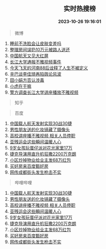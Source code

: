 <div align="center"><h2>实时热搜榜</h2><h4>2023-10-26 19:16:01</h4></div>

> 微博  

1. [睡前不洗脸会让皮肤变差吗](https://s.weibo.com/weibo?q=%23%E7%9D%A1%E5%89%8D%E4%B8%8D%E6%B4%97%E8%84%B8%E4%BC%9A%E8%AE%A9%E7%9A%AE%E8%82%A4%E5%8F%98%E5%B7%AE%E5%90%97%23&t=31&band_rank=1&Refer=top)<br />
2. [整理房间误扔10万元被路人送还](https://s.weibo.com/weibo?q=%23%E6%95%B4%E7%90%86%E6%88%BF%E9%97%B4%E8%AF%AF%E6%89%9410%E4%B8%87%E5%85%83%E8%A2%AB%E8%B7%AF%E4%BA%BA%E9%80%81%E8%BF%98%23&t=31&band_rank=2&Refer=top)<br />
3. [中国航天又见大红屏](https://s.weibo.com/weibo?q=%23%E4%B8%AD%E5%9B%BD%E8%88%AA%E5%A4%A9%E5%8F%88%E8%A7%81%E5%A4%A7%E7%BA%A2%E5%B1%8F%23&t=31&band_rank=3&Refer=top)<br />
4. [长江大学通报不雅视频事件](https://s.weibo.com/weibo?q=%23%E9%95%BF%E6%B1%9F%E5%A4%A7%E5%AD%A6%E9%80%9A%E6%8A%A5%E4%B8%8D%E9%9B%85%E8%A7%86%E9%A2%91%E4%BA%8B%E4%BB%B6%23&t=31&band_rank=4&Refer=top)<br />
5. [今天飞天的河南88后诠释了人生不被定义](https://s.weibo.com/weibo?q=%23%E4%BB%8A%E5%A4%A9%E9%A3%9E%E5%A4%A9%E7%9A%84%E6%B2%B3%E5%8D%9788%E5%90%8E%E8%AF%A0%E9%87%8A%E4%BA%86%E4%BA%BA%E7%94%9F%E4%B8%8D%E8%A2%AB%E5%AE%9A%E4%B9%89%23&t=31&band_rank=5&Refer=top)<br />
6. [辛巴谈李佳琦再陷舆论风波](https://s.weibo.com/weibo?q=%23%E8%BE%9B%E5%B7%B4%E8%B0%88%E6%9D%8E%E4%BD%B3%E7%90%A6%E5%86%8D%E9%99%B7%E8%88%86%E8%AE%BA%E9%A3%8E%E6%B3%A2%23&t=31&band_rank=6&Refer=top)<br />
7. [田小娟方否认涉毒](https://s.weibo.com/weibo?q=%23%E7%94%B0%E5%B0%8F%E5%A8%9F%E6%96%B9%E5%90%A6%E8%AE%A4%E6%B6%89%E6%AF%92%23&t=31&band_rank=7&Refer=top)<br />
8. [小虎在干嘛](https://s.weibo.com/weibo?q=%E5%B0%8F%E8%99%8E%E5%9C%A8%E5%B9%B2%E5%98%9B&t=31&band_rank=8&Refer=top)<br />
9. [警方调查长江大学讲座播放不雅视频](https://s.weibo.com/weibo?q=%23%E8%AD%A6%E6%96%B9%E8%B0%83%E6%9F%A5%E9%95%BF%E6%B1%9F%E5%A4%A7%E5%AD%A6%E8%AE%B2%E5%BA%A7%E6%92%AD%E6%94%BE%E4%B8%8D%E9%9B%85%E8%A7%86%E9%A2%91%23&t=31&band_rank=9&Refer=top)<br />

> 知乎  


> 百度  

1. [中国载人航天发射实现30战30捷](https://www.baidu.com/s?wd=%E4%B8%AD%E5%9B%BD%E8%BD%BD%E4%BA%BA%E8%88%AA%E5%A4%A9%E5%8F%91%E5%B0%84%E5%AE%9E%E7%8E%B030%E6%88%9830%E6%8D%B7&sa=fyb_news&rsv_dl=fyb_news)<br />
2. [男性朋友送的化妆镜藏了摄像头](https://www.baidu.com/s?wd=%E7%94%B7%E6%80%A7%E6%9C%8B%E5%8F%8B%E9%80%81%E7%9A%84%E5%8C%96%E5%A6%86%E9%95%9C%E8%97%8F%E4%BA%86%E6%91%84%E5%83%8F%E5%A4%B4&sa=fyb_news&rsv_dl=fyb_news)<br />
3. [高校讲座播不雅视频 相关人员停职](https://www.baidu.com/s?wd=%E9%AB%98%E6%A0%A1%E8%AE%B2%E5%BA%A7%E6%92%AD%E4%B8%8D%E9%9B%85%E8%A7%86%E9%A2%91+%E7%9B%B8%E5%85%B3%E4%BA%BA%E5%91%98%E5%81%9C%E8%81%8C&sa=fyb_news&rsv_dl=fyb_news)<br />
4. [亚残运会这些瞬间温暖人心](https://www.baidu.com/s?wd=%E4%BA%9A%E6%AE%8B%E8%BF%90%E4%BC%9A%E8%BF%99%E4%BA%9B%E7%9E%AC%E9%97%B4%E6%B8%A9%E6%9A%96%E4%BA%BA%E5%BF%83&sa=fyb_news&rsv_dl=fyb_news)<br />
5. [9岁女孩玩蛋仔派对花光家里17万](https://www.baidu.com/s?wd=9%E5%B2%81%E5%A5%B3%E5%AD%A9%E7%8E%A9%E8%9B%8B%E4%BB%94%E6%B4%BE%E5%AF%B9%E8%8A%B1%E5%85%89%E5%AE%B6%E9%87%8C17%E4%B8%87&sa=fyb_news&rsv_dl=fyb_news)<br />
6. [捷克导演用直升机狂撒2200万克朗](https://www.baidu.com/s?wd=%E6%8D%B7%E5%85%8B%E5%AF%BC%E6%BC%94%E7%94%A8%E7%9B%B4%E5%8D%87%E6%9C%BA%E7%8B%82%E6%92%922200%E4%B8%87%E5%85%8B%E6%9C%97&sa=fyb_news&rsv_dl=fyb_news)<br />
7. [小区炒掉物业给业主发68万红包](https://www.baidu.com/s?wd=%E5%B0%8F%E5%8C%BA%E7%82%92%E6%8E%89%E7%89%A9%E4%B8%9A%E7%BB%99%E4%B8%9A%E4%B8%BB%E5%8F%9168%E4%B8%87%E7%BA%A2%E5%8C%85&sa=fyb_news&rsv_dl=fyb_news)<br />
8. [买好房来百度甄好房](https://www.baidu.com/s?wd=%E7%99%BE%E5%BA%A6%E7%94%84%E5%A5%BD%E6%88%BF&sa=fyb_news&rsv_dl=fyb_news)<br />
9. [网传成都街头发生枪击不实](https://www.baidu.com/s?wd=%E7%BD%91%E4%BC%A0%E6%88%90%E9%83%BD%E8%A1%97%E5%A4%B4%E5%8F%91%E7%94%9F%E6%9E%AA%E5%87%BB%E4%B8%8D%E5%AE%9E&sa=fyb_news&rsv_dl=fyb_news)<br />

> 哔哩哔哩  

1. [中国载人航天发射实现30战30捷](https://www.baidu.com/s?wd=%E4%B8%AD%E5%9B%BD%E8%BD%BD%E4%BA%BA%E8%88%AA%E5%A4%A9%E5%8F%91%E5%B0%84%E5%AE%9E%E7%8E%B030%E6%88%9830%E6%8D%B7&sa=fyb_news&rsv_dl=fyb_news)<br />
2. [男性朋友送的化妆镜藏了摄像头](https://www.baidu.com/s?wd=%E7%94%B7%E6%80%A7%E6%9C%8B%E5%8F%8B%E9%80%81%E7%9A%84%E5%8C%96%E5%A6%86%E9%95%9C%E8%97%8F%E4%BA%86%E6%91%84%E5%83%8F%E5%A4%B4&sa=fyb_news&rsv_dl=fyb_news)<br />
3. [高校讲座播不雅视频 相关人员停职](https://www.baidu.com/s?wd=%E9%AB%98%E6%A0%A1%E8%AE%B2%E5%BA%A7%E6%92%AD%E4%B8%8D%E9%9B%85%E8%A7%86%E9%A2%91+%E7%9B%B8%E5%85%B3%E4%BA%BA%E5%91%98%E5%81%9C%E8%81%8C&sa=fyb_news&rsv_dl=fyb_news)<br />
4. [亚残运会这些瞬间温暖人心](https://www.baidu.com/s?wd=%E4%BA%9A%E6%AE%8B%E8%BF%90%E4%BC%9A%E8%BF%99%E4%BA%9B%E7%9E%AC%E9%97%B4%E6%B8%A9%E6%9A%96%E4%BA%BA%E5%BF%83&sa=fyb_news&rsv_dl=fyb_news)<br />
5. [9岁女孩玩蛋仔派对花光家里17万](https://www.baidu.com/s?wd=9%E5%B2%81%E5%A5%B3%E5%AD%A9%E7%8E%A9%E8%9B%8B%E4%BB%94%E6%B4%BE%E5%AF%B9%E8%8A%B1%E5%85%89%E5%AE%B6%E9%87%8C17%E4%B8%87&sa=fyb_news&rsv_dl=fyb_news)<br />
6. [捷克导演用直升机狂撒2200万克朗](https://www.baidu.com/s?wd=%E6%8D%B7%E5%85%8B%E5%AF%BC%E6%BC%94%E7%94%A8%E7%9B%B4%E5%8D%87%E6%9C%BA%E7%8B%82%E6%92%922200%E4%B8%87%E5%85%8B%E6%9C%97&sa=fyb_news&rsv_dl=fyb_news)<br />
7. [小区炒掉物业给业主发68万红包](https://www.baidu.com/s?wd=%E5%B0%8F%E5%8C%BA%E7%82%92%E6%8E%89%E7%89%A9%E4%B8%9A%E7%BB%99%E4%B8%9A%E4%B8%BB%E5%8F%9168%E4%B8%87%E7%BA%A2%E5%8C%85&sa=fyb_news&rsv_dl=fyb_news)<br />
8. [买好房来百度甄好房](https://www.baidu.com/s?wd=%E7%99%BE%E5%BA%A6%E7%94%84%E5%A5%BD%E6%88%BF&sa=fyb_news&rsv_dl=fyb_news)<br />
9. [网传成都街头发生枪击不实](https://www.baidu.com/s?wd=%E7%BD%91%E4%BC%A0%E6%88%90%E9%83%BD%E8%A1%97%E5%A4%B4%E5%8F%91%E7%94%9F%E6%9E%AA%E5%87%BB%E4%B8%8D%E5%AE%9E&sa=fyb_news&rsv_dl=fyb_news)<br />
